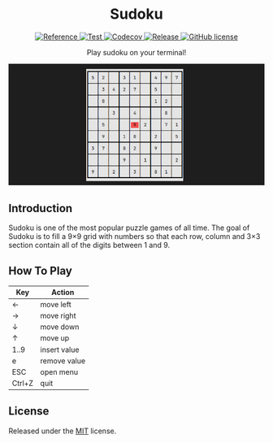<div style="text-align:center;">
  <h1 align="center"> Sudoku </h1>
  <p align="center"> 
    <a href="http://godoc.org/github.com/serhatscode/sudoku">
      <img src="https://img.shields.io/badge/godoc-reference-blue.svg" alt="Reference"/>
    </a>
    <a href="https://github.com/serhatscode/sudoku/actions/workflows/test.yml">
      <img src="https://github.com/serhatscode/sudoku/workflows/Test/badge.svg" alt="Test"/>
    </a>
    <a href="https://codecov.io/gh/serhatscode/sudoku">
      <img src="https://codecov.io/gh/serhatscode/sudoku/branch/main/graph/badge.svg?token=T2O1R37II0" alt="Codecov"/>
    </a>
    <a href="https://github.com/serhatscode/sudoku/releases/latest">
      <img  src="https://img.shields.io/github/release/serhatscode/sudoku.svg" alt="Release" />
    </a>
    <a href="https://github.com/serhatscode/sudoku/blob/main/LICENSE">
      <img src="https://img.shields.io/github/license/serhatscode/sudoku" alt="GitHub license"/>
    </a>
  </p>
  <p align="center"> Play sudoku on your terminal! </p>
  <p align="center"> <img src="images/screenshot.png" /> </p>
</div>

## Introduction

Sudoku is one of the most popular puzzle games of all time. The goal of Sudoku is to fill a 9×9 grid with numbers so that each row, column and 3×3 section contain all of the digits between 1 and 9.

## How To Play

| Key    | Action       |
| ------ | ------------ |
| &larr; | move left    |
| &rarr; | move right   |
| &darr; | move down    |
| &uarr; | move up      |
| 1..9   | insert value |
| e      | remove value |
| ESC    | open menu    |
| Ctrl+Z | quit         |

## License

Released under the [MIT](LICENSE) license.
